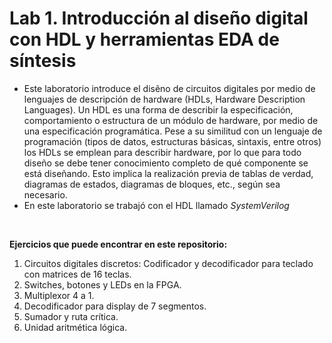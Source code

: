 # Lab 1. Introducción al diseño digital con HDL y herramientas EDA de síntesis #


- Este laboratorio introduce el disẽno de circuitos digitales por medio de lenguajes de descripción de
hardware (HDLs, Hardware Description Languages). Un HDL es una forma de describir la especificación,
 comportamiento o estructura de un módulo de hardware, por medio de una especificación programática.
 Pese a su similitud con un lenguaje de programación (tipos de datos, estructuras
básicas, sintaxis, entre otros) los HDLs se emplean para describir hardware, por lo que para
todo diseño se debe tener conocimiento completo de qué componente se está diseñando. Esto
implica la realización previa de tablas de verdad, diagramas de estados, diagramas de bloques,
etc., según sea necesario.
- En este laboratorio se trabajó con el HDL llamado *SystemVerilog*

 
</br>

__Ejercicios que puede encontrar en este repositorio:__

1. Circuitos digitales discretos: Codificador y decodificador para teclado con matrices de 16 teclas.
2. Switches, botones y LEDs en la FPGA.
3. Multiplexor 4 a 1.
4. Decodificador para display de 7 segmentos.
5. Sumador y ruta crítica.
6. Unidad aritmética lógica.

</br>


